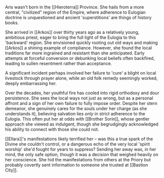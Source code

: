 Aris wasn't born in the [[Hieroterra]] Province. She hails from a more central, "civilized" region of the Empire, where adherence to Eulogian doctrine is unquestioned and ancient 'superstitions' are things of history books. 

She arrived in [[Arkos]] over thirty years ago as a relatively young, ambitious priest, eager to bring the full light of the Eulogia to this 'backward' region. She envisioned quickly rooting out old ways and making [[Arkos]] a shining example of compliance. However, she found the local traditions far more ingrained and resistant than she anticipated. Early attempts at forceful conversion or debunking local beliefs often backfired, leading to sullen resentment rather than acceptance. 

A significant incident perhaps involved her failure to 'cure' a blight on local livestock through prayer alone, while an old folk remedy seemingly worked, deeply embarrassing her. 

Over the decades, her youthful fire has cooled into rigid orthodoxy and dour persistence. She sees the local ways not just as wrong, but as a personal affront and a sign of her own failure to fully impose order. Despite her stern demeanor, she genuinely cares for the souls under her charge (as she understands it), believing salvation lies _only_ in strict adherence to the Eulogia. This often put her at odds with [[Brother Sorin]], whose gentler approach she viewed as indulgent, though she begrudgingly acknowledged his ability to connect with those she could not.

[[Ellara]]'s manifestations likely terrified her – was this a true spark of the Divine she couldn't control, or a dangerous echo of the very local 'spirit worship' she'd fought for years to suppress? Sending her away was, in her mind, the only safe option, though it was a decision that weighed heavily on her conscience. She hid the manifestations from others at the Priory but probably covertly sent information to someone she trusted at [[Bastion City]].
